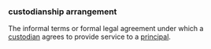 ### custodianship arrangement

<p class="c8"><span>The informal terms or formal legal agreement under which a </span><span class="c2"><a class="c3" href="#h.8kx1mv7y64ps">custodian</a></span><span>&nbsp;agrees to provide service to a </span><span class="c2"><a class="c3" href="#h.sydbe7rk6244">principal</a></span><span>.</span></p>